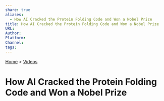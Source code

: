 ```yaml
---  
share: true  
aliases:  
  - How AI Cracked the Protein Folding Code and Won a Nobel Prize  
title: How AI Cracked the Protein Folding Code and Won a Nobel Prize  
URL:   
Author:   
Platform:   
Channel:   
tags:   
---  
```

[Home](../index.md) > [Videos](./index.md)  
# How AI Cracked the Protein Folding Code and Won a Nobel Prize  
